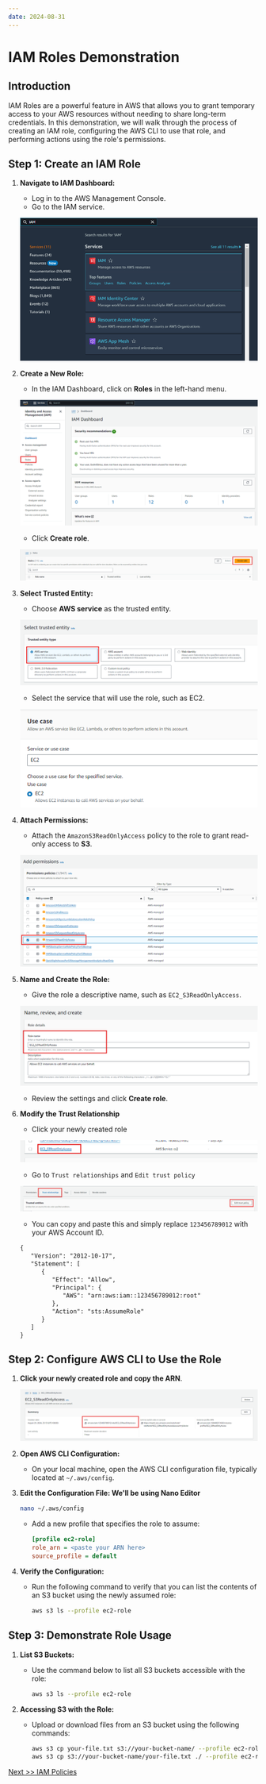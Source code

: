 ```yaml
---
date: 2024-08-31
---
```


# IAM Roles Demonstration

## Introduction

IAM Roles are a powerful feature in AWS that allows you to grant temporary access to your AWS resources without needing to share long-term credentials. In this demonstration, we will walk through the process of creating an IAM role, configuring the AWS CLI to use that role, and performing actions using the role's permissions.

## Step 1: Create an IAM Role

1. **Navigate to IAM Dashboard:**

   - Log in to the AWS Management Console.
   - Go to the IAM service.

   ![](img/roledemo-1.png)

2. **Create a New Role:**

   - In the IAM Dashboard, click on **Roles** in the left-hand menu.

   ![](img/roledemo-2.png)

   - Click **Create role**.

   ![](img/roledemo-8.png)

3. **Select Trusted Entity:**

   - Choose **AWS service** as the trusted entity.

   ![](img/roledemo-3.png)

   - Select the service that will use the role, such as EC2.

   ![](img/roledemo-4.png)

4. **Attach Permissions:**

   - Attach the `AmazonS3ReadOnlyAccess` policy to the role to grant read-only access to **S3**.

   ![](img/roledemo-5.png)

5. **Name and Create the Role:**

   - Give the role a descriptive name, such as `EC2_S3ReadOnlyAccess`.

   ![](img/roledemo-6.png)

   - Review the settings and click **Create role**.

6. **Modify the Trust Relationship**

   - Click your newly created role

   ![](img/roledemo-9.png)

   - Go to `Trust relationships` and `Edit trust policy`

   ![](img/roledemo-10.png)

   - You can copy and paste this and simply replace `123456789012` with your AWS Account ID.

   ```
   {
      "Version": "2012-10-17",
      "Statement": [
         {
            "Effect": "Allow",
            "Principal": {
               "AWS": "arn:aws:iam::123456789012:root"
            },
            "Action": "sts:AssumeRole"
         }
      ]
   }
   ```

## Step 2: Configure AWS CLI to Use the Role

1. **Click your newly created role and copy the ARN**.

   ![](img/roledemo-11.png)

2. **Open AWS CLI Configuration:**

   - On your local machine, open the AWS CLI configuration file, typically located at `~/.aws/config`.

3. **Edit the Configuration File: We'll be using Nano Editor**

   ```bash
   nano ~/.aws/config
   ```

   - Add a new profile that specifies the role to assume:

     ```ini
     [profile ec2-role]
     role_arn = <paste your ARN here>
     source_profile = default
     ```

4. **Verify the Configuration:**

   - Run the following command to verify that you can list the contents of an S3 bucket using the newly assumed role:

     ```bash
     aws s3 ls --profile ec2-role
     ```

## Step 3: Demonstrate Role Usage

1. **List S3 Buckets:**

   - Use the command below to list all S3 buckets accessible with the role:

     ```bash
     aws s3 ls --profile ec2-role
     ```

2. **Accessing S3 with the Role:**

   - Upload or download files from an S3 bucket using the following commands:

     ```bash
     aws s3 cp your-file.txt s3://your-bucket-name/ --profile ec2-role
     aws s3 cp s3://your-bucket-name/your-file.txt ./ --profile ec2-role
     ```

[Next >> IAM Policies](13%20-%20Simple%20Identity%20Policies%20in%20AWS.md)
